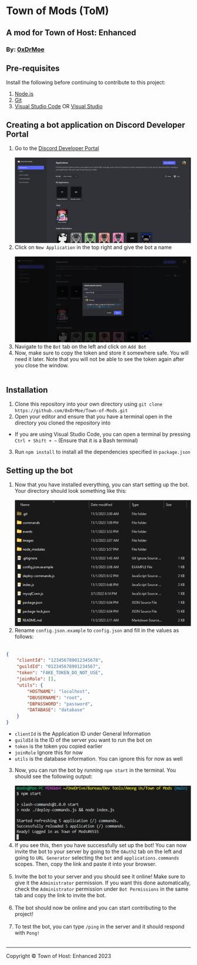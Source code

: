 # Town of Mods (ToM)
## A mod for Town of Host: Enhanced
### By: [0xDrMoe](https://github.com/0xDrMoe)

## Pre-requisites
Install the following before continuing to contribute to this project:
1. [Node.js](https://nodejs.org/en/download/)
2. [Git](https://git-scm.com/downloads)
3. [Visual Studio Code](https://code.visualstudio.com/download) OR [Visual Studio](https://visualstudio.microsoft.com/downloads/)

## Creating a bot application on Discord Developer Portal
1. Go to the [Discord Developer Portal](https://discord.com/developers/applications) <br><br>
![Discord Developer Portal](/Images/DiscordDeveloperPortal.png)
2. Click on `New Application` in the top right and give the bot a name <br><br>
![New Application](/Images/NewApplication.png)
3. Navigate to the `Bot` tab on the left and click on `Add Bot`
4. Now, make sure to copy the token and store it somewhere safe. You will need it later. Note that you will not be able to see the token again after you close the window. <br><br>

## Installation
1. Clone this repository into your own directory using `git clone https://github.com/0xDrMoe/Town-of-Mods.git`
2. Open your editor and ensure that you have a terminal open in the directory you cloned the repository into
* If you are using Visual Studio Code, you can open a terminal by pressing `Ctrl + Shift + ~` (Ensure that it is a Bash terminal)
3. Run `npm install` to install all the dependencies specified in `package.json`

## Setting up the bot
1. Now that you have installed everything, you can start setting up the bot. Your directory should look something like this: <br><br>
![Directory](/Images/Directory.png)
2. Rename `config.json.example` to `config.json` and fill in the values as follows: <br><br>
```json
{
	"clientId": "123456789012345678",
	"guildId": "012345678901234567",
	"token": "FAKE_TOKEN_DO_NOT_USE",
	"joinRole": [],
	"utils": {
		"HOSTNAME": "localhost",
		"DBUSERNAME": "root",
		"DBPASSWORD": "password",
		"DATABASE": "database"
	}
}
```
- `clientId` is the Application ID under General Information
- `guildId` is the ID of the server you want to run the bot on
- `token` is the token you copied earlier
- `joinRole` Ignore this for now
- `utils` is the database information. You can ignore this for now as well
3. Now, you can run the bot by running `npm start` in the terminal. You should see the following output: <br><br>
![Output](/Images/Output.png)
4. If you see this, then you have successfully set up the bot! You can now invite the bot to your server by going to the `OAuth2` tab on the left and going to `URL Generator` selecting the `bot` and `applications.commands` scopes. Then, copy the link and paste it into your browser. <br><br>
5. Invite the bot to your server and you should see it online! Make sure to give it the `Administrator` permission. If you want this done automatically, check the `Administrator` permission under `Bot Permissions` in the same tab and copy the link to invite the bot. <br><br>
6. The bot should now be online and you can start contributing to the project! <br><br>
7. To test the bot, you can type `/ping` in the server and it should respond with `Pong!` <br><br>
---
Copyright © Town of Host: Enhanced 2023
